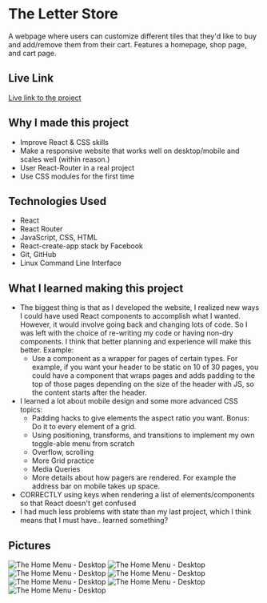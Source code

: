 # The Letter Store 

A webpage where users can customize different tiles that they'd like to buy and add/remove them from their cart. Features a homepage, shop page, and cart page.

## Live Link

[Live link to the project](https://jordan-mcgalliard.github.io/the-letter-store/)

## Why I made this project

- Improve React & CSS skills
- Make a responsive website that works well on desktop/mobile and scales well (within reason.)
- User React-Router in a real project
- Use CSS modules for the first time

## Technologies Used
- React
- React Router
- JavaScript, CSS, HTML
- React-create-app stack by Facebook
- Git, GitHub
- Linux Command Line Interface

## What I learned making this project

- The biggest thing is that as I developed the website, I realized new ways I could have used React components to accomplish what I wanted. However, it would involve going back and changing lots of code. So I was left with the choice of re-writing my code or having non-dry components. I think that better planning and experience will make this better. Example:
  -  Use a component as a wrapper for pages of certain types. For example, if you want your header to be static on 10 of 30 pages, you could have a component that wraps pages and adds padding to the top of those pages depending on the size of the header with JS, so the content starts after the header.
- I learned a lot about mobile design and some more advanced CSS topics:
  - Padding hacks to give elements the aspect ratio you want. Bonus: Do it to every element of a grid.
  - Using positioning, transforms, and transitions to implement my own toggle-able menu from scratch
  - Overflow, scrolling
  - More Grid practice
  - Media Queries
  - More details about how pagers are rendered. For example the address bar on mobile takes up space.
- CORRECTLY using keys when rendering a list of elements/components so that React doesn't get confused 
- I had much less problems with state than my last project, which I think means that I must have.. learned something?

## Pictures 

![The Home Menu - Desktop](./demo-images/home-desktop.png)
![The Home Menu - Desktop](./demo-images/shop-desktop.png)
![The Home Menu - Desktop](./demo-images/cart-desktop.png)
![The Home Menu - Desktop](./demo-images/shop-medium.png)
![The Home Menu - Desktop](./demo-images/home-mobile.png)
![The Home Menu - Desktop](./demo-images/home-menu-mobile.png)
![The Home Menu - Desktop](./demo-images/shop-mobile.png)
